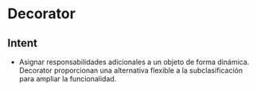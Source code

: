 # Decorator
## Intent
- Asignar responsabilidades adicionales a un objeto de forma dinámica. Decorator proporcionan una alternativa flexible a la subclasificación para ampliar la funcionalidad.

